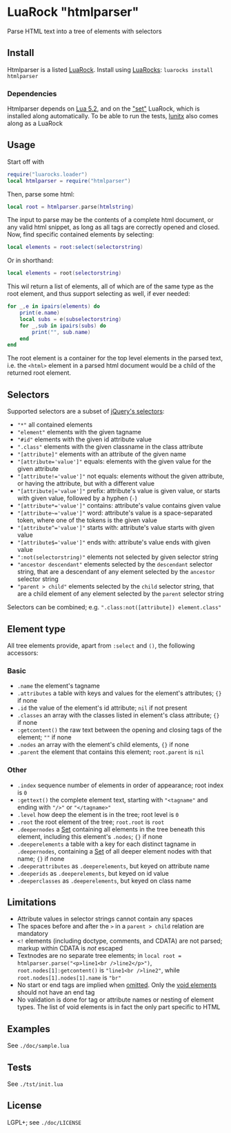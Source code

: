 # LuaRock "htmlparser"

Parse HTML text into a tree of elements with selectors

[1]: http://wscherphof.github.com/lua-set/
[2]: http://api.jquery.com/category/selectors/

## Install
Htmlparser is a listed [LuaRock](http://luarocks.org/repositories/rocks/). Install using [LuaRocks](http://www.luarocks.org/): `luarocks install htmlparser`

### Dependencies
Htmlparser depends on [Lua 5.2](http://www.lua.org/download.html), and on the ["set"][1] LuaRock, which is installed along automatically. To be able to run the tests, [lunitx](https://github.com/dcurrie/lunit) also comes along as a LuaRock

## Usage
Start off with
```lua
require("luarocks.loader")
local htmlparser = require("htmlparser")
```
Then, parse some html:
```lua
local root = htmlparser.parse(htmlstring)
```
The input to parse may be the contents of a complete html document, or any valid html snippet, as long as all tags are correctly opened and closed.
Now, find specific contained elements by selecting:
```lua
local elements = root:select(selectorstring)
```
Or in shorthand:
```lua
local elements = root(selectorstring)
```
This wil return a list of elements, all of which are of the same type as the root element, and thus support selecting as well, if ever needed:
```lua
for _,e in ipairs(elements) do
	print(e.name)
	local subs = e(subselectorstring)
	for _,sub in ipairs(subs) do
		print("", sub.name)
	end
end
```
The root element is a container for the top level elements in the parsed text, i.e. the `<html>` element in a parsed html document would be a child of the returned root element.

## Selectors
Supported selectors are a subset of [jQuery's selectors][2]:

- `"*"` all contained elements
- `"element"` elements with the given tagname
- `"#id"` elements with the given id attribute value
- `".class"` elements with the given classname in the class attribute
- `"[attribute]"` elements with an attribute of the given name
- `"[attribute='value']"` equals: elements with the given value for the given attribute
- `"[attribute!='value']"` not equals: elements without the given attribute, or having the attribute, but with a different value
- `"[attribute|='value']"` prefix: attribute's value is given value, or starts with given value, followed by a hyphen (`-`)
- `"[attribute*='value']"` contains: attribute's value contains given value
- `"[attribute~='value']"` word: attribute's value is a space-separated token, where one of the tokens is the given value
- `"[attribute^='value']"` starts with: attribute's value starts with given value
- `"[attribute$='value']"` ends with: attribute's value ends with given value
- `":not(selectorstring)"` elements not selected by given selector string
- `"ancestor descendant"` elements selected by the `descendant` selector string, that are a descendant of any element selected by the `ancestor` selector string
- `"parent > child"` elements selected by the `child` selector string, that are a child element of any element selected by the `parent` selector string

Selectors can be combined; e.g. `".class:not([attribute]) element.class"`

## Element type
All tree elements provide, apart from `:select` and `()`, the following accessors:

### Basic
- `.name` the element's tagname
- `.attributes` a table with keys and values for the element's attributes; `{}` if none
- `.id` the value of the element's id attribute; `nil` if not present
- `.classes` an array with the classes listed in element's class attribute; `{}` if none
- `:getcontent()` the raw text between the opening and closing tags of the element; `""` if none
- `.nodes` an array with the element's child elements, `{}` if none
- `.parent` the element that contains this element; `root.parent` is `nil`

### Other
- `.index` sequence number of elements in order of appearance; root index is `0`
- `:gettext()` the complete element text, starting with `"<tagname"` and ending with `"/>"` or `"</tagname>"`
- `.level` how deep the element is in the tree; root level is `0`
- `.root` the root element of the tree; `root.root` is `root`
- `.deepernodes` a [Set][1] containing all elements in the tree beneath this element, including this element's `.nodes`; `{}` if none
- `.deeperelements` a table with a key for each distinct tagname in `.deepernodes`, containing a [Set][1] of all deeper element nodes with that name; `{}` if none
- `.deeperattributes` as `.deeperelements`, but keyed on attribute name
- `.deeperids` as `.deeperelements`, but keyed on id value
- `.deeperclasses` as `.deeperelements`, but keyed on class name

## Limitations
- Attribute values in selector strings cannot contain any spaces
- The spaces before and after the `>` in a `parent > child` relation are mandatory 
- `<!` elements (including doctype, comments, and CDATA) are not parsed; markup within CDATA is *not* escaped
- Textnodes are no separate tree elements; in `local root = htmlparser.parse("<p>line1<br />line2</p>")`, `root.nodes[1]:getcontent()` is `"line1<br />line2"`, while `root.nodes[1].nodes[1].name` is `"br"`
- No start or end tags are implied when [omitted](http://www.w3.org/TR/html5/syntax.html#optional-tags). Only the [void elements](http://www.w3.org/TR/html5/syntax.html#void-elements) should not have an end tag
- No validation is done for tag or attribute names or nesting of element types. The list of void elements is in fact the only part specific to HTML

## Examples
See `./doc/sample.lua`

## Tests
See `./tst/init.lua`

## License
LGPL+; see `./doc/LICENSE`

